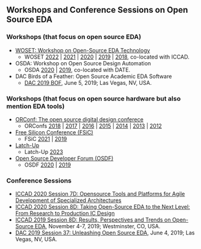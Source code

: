 ## Workshops and Conference Sessions on Open Source EDA

### Workshops (that focus on open source EDA)
- [WOSET: Workshop on Open-Source EDA Technology](https://woset-workshop.github.io/)
  - WOSET [2022](https://woset-workshop.github.io/WOSET2022.html) | [2021](https://woset-workshop.github.io/WOSET2021.html) | [2020](https://woset-workshop.github.io/) | [2019](https://woset-workshop.github.io/WOSET2019.html) | [2018](https://woset-workshop.github.io/WOSET2018.html), co-located with ICCAD.
- OSDA: Workshop on Open Source Design Automation
  - OSDA [2020](http://osda.ws/) | [2019](https://osda.gitlab.io/), co-located with DATE.
- DAC Birds of a Feather: Open Source Academic EDA Software
  - [DAC 2019 BOF](https://github.com/The-OpenROAD-Project/Birds-of-a-Feather-Open-Source-Academic-EDA-Software/wiki/DAC-2019-Birds-of-a-Feather:-Open-Source-Academic-EDA-Software), June 5, 2019; Las Vegas, NV, USA.

### Workshops (that focus on open source hardware but also mention EDA tools)
+ [ORConf: The open source digital design conferece](https://orconf.org/)
  - ORConfs [2018](https://orconf.org/2018/) | [2017](https://orconf.org/2017/) | [2016](https://orconf.org/2016/) | [2015](https://orconf.org/2015/) | [2014](https://orconf.org/2014/) | [2013](https://orconf.org/2013/) | [2012](https://orconf.org/2012/)
+ [Free Silicon Conference (FSiC)](https://f-si.org/)
  - FSiC [2021](https://wiki.f-si.org/index.php/FSiC2021) | [2019](https://wiki.f-si.org/index.php/FSiC2019)
+ [Latch-Up](https://www.fossi-foundation.org/latchup/)
  - Latch-Up [2023](https://www.fossi-foundation.org/latchup/)
+ [Open Source Developer Forum (OSDF)](https://www.osdforum.org/)
  - OSDF [2020](https://www.osdforum.org/) | [2019](https://www.osdforum.org/2019/)

### Conference Sessions
- [ICCAD 2020 Session 7D: Opensource Tools and Platforms for Agile Development of Specialized Architectures](https://iccad.com/event_details?id=305-7-D)
- [ICCAD 2020 Session 8D: Taking Open-Source EDA to the Next Level: From Research to Production IC Design](https://iccad.com/event_details?id=305-8-D)
- [ICCAD 2019 Session 8D: Results, Perspectives and Trends on Open-Source EDA](https://www.mpassociates.com/events/browseproceedings.aspx?confid=283), November 4-7, 2019; Westminster, CO, USA.
- [DAC 2019 Session 37: Unleashing Open Source EDA](http://www2.dac.com/events/eventdetails.aspx?id=267-37), June 4, 2019; Las Vegas, NV, USA.
